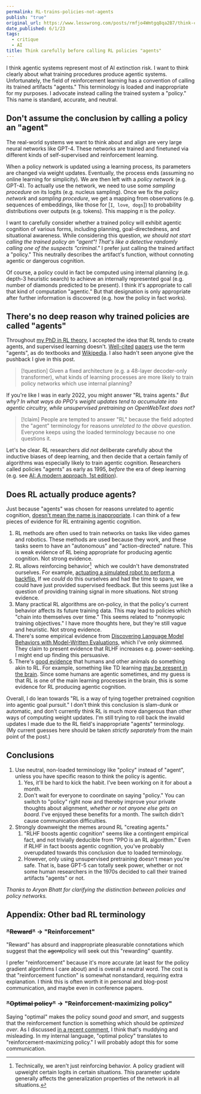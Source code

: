 ```yaml
---
permalink: RL-trains-policies-not-agents
publish: "true"
original_url: https://www.lesswrong.com/posts/rmfjo4Wmtgq8qa2B7/think-carefully-before-calling-rl-policies-agents
date_published: 6/1/23
tags:
  - critique
  - AI
title: Think carefully before calling RL policies "agents"
---
```


I think agentic systems represent most of AI extinction risk. I want to think clearly about what training procedures produce agentic systems. Unfortunately, the field of reinforcement learning has a convention of calling its trained artifacts "agents." This terminology is loaded and inappropriate for my purposes. I advocate instead calling the trained system a "policy." This name is standard, accurate, and neutral.

## Don't assume the conclusion by calling a policy an "agent"

The real-world systems we want to think about and align are very large neural networks like GPT-4. These networks are trained and finetuned via different kinds of self-supervised and reinforcement learning.

When a policy network is updated using a learning process, its parameters are changed via weight updates. Eventually, the process ends (assuming no online learning for simplicity). We are then left with a _policy network_ (e.g. GPT-4). To actually use the network, we need to use some _sampling procedure_ on its logits (e.g. nucleus sampling). Once we fix the _policy network_ and _sampling procedure_, we get a mapping from observations (e.g. sequences of embeddings, like those for [`I`,  `love`,  `dogs`]) to probability distributions over outputs (e.g. tokens). This mapping $\pi$ is the _policy_.

I want to carefully consider whether a trained policy will exhibit agentic cognition of various forms, including planning, goal-directedness, and situational awareness. While considering this question, _we should not start calling the trained policy an "agent"! That's like a detective randomly calling one of the suspects "criminal."_ I prefer just calling the trained artifact a "policy." This neutrally describes the artifact's function, without connoting agentic or dangerous cognition.

Of course, a policy could in fact be computed using internal planning (e.g. depth-3 heuristic search) to achieve an internally represented goal (e.g. number of diamonds predicted to be present). I think it's appropriate to call that kind of computation "agentic." But that designation is only appropriate after further information is discovered (e.g. how the policy in fact works).

## There's no deep reason why trained policies are called "agents"

Throughout [my PhD in RL theory](https://turntrout.com/alignment-phd), I accepted the idea that RL tends to create agents, and supervised learning doesn't. [Well-cited](https://arxiv.org/pdf/1312.5602.pdf) [papers](https://arxiv.org/abs/1912.06680) use the term "agents", as do textbooks and [Wikipedia](https://en.wikipedia.org/wiki/Reinforcement_learning). I also hadn't seen anyone give the pushback I give in this post.

> [!question]
> Given a fixed architecture (e.g. a 48-layer decoder-only transformer), what kinds of learning processes are more likely to train policy networks which use internal planning?

If you're like I was in early 2022, you might answer "RL trains agents." _But why? In what ways do PPO's weight updates tend to accumulate into agentic circuitry, while unsupervised pretraining on OpenWebText does not?_

> [!claim]
> People are tempted to answer "RL" because the field adopted the "agent" terminology for reasons _unrelated to the above question_. Everyone keeps using the loaded terminology because no one questions it.

Let's be clear. RL researchers _did not_ deliberate carefully about the inductive biases of deep learning, and then decide that a certain family of algorithms was especially likely to train agentic cognition. Researchers called policies "agents" as early as 1995, _before_ the era of deep learning (e.g. see [AI: A modern approach, 1st edition](https://en.wikipedia.org/wiki/Artificial_Intelligence:_A_Modern_Approach)).

## Does RL actually produce agents?

Just because "agents" was chosen for reasons unrelated to agentic cognition, [doesn't mean the name is inappropriate](https://www.lesswrong.com/posts/qNZM3EGoE5ZeMdCRt/reversed-stupidity-is-not-intelligence). I can think of a few pieces of evidence for RL entraining agentic cognition.

1. RL methods are often used to train networks on tasks like video games and robotics. These methods are used because they work, and these tasks seem to have an "autonomous" and "action-directed" nature. This is weak evidence of RL being appropriate for producing agentic cognition. Not strong evidence.
2. RL allows reinforcing behavior[^1]  which we couldn't have demonstrated ourselves. For example, [actuating a simulated robot to perform a backflip.](https://arxiv.org/abs/1706.03741) If we _could_ do this ourselves and had the time to spare, we could have just provided supervised feedback. But this seems just like a question of providing training signal in more situations. Not strong evidence.
3. Many practical RL algorithms are on-policy, in that the policy's current behavior affects its future training data. This may lead to policies which "chain into themselves over time." This seems related to "nonmyopic training objectives." I have more thoughts here, but they're still vague and heuristic. Not strong evidence.
4. There's some empirical evidence from [Discovering Language Model Behaviors with Model-Written Evaluations](https://www.lesswrong.com/posts/yRAo2KEGWenKYZG9K/discovering-language-model-behaviors-with-model-written), which I've only skimmed. They claim to present evidence that RLHF increases e.g. power-seeking. I might end up finding this persuasive.
5. There's [good evidence](https://www.lesswrong.com/posts/iCfdcxiyr2Kj8m8mT/the-shard-theory-of-human-values#A_3_Evidence_for_neuroscience_assumptions) that humans and other animals do something akin to RL. For example, something like TD learning [may be present in the brain](https://en.wikipedia.org/wiki/Temporal_difference_learning#In_neuroscience). Since some humans are agentic sometimes, and my guess is that RL is one of the main learning processes in the brain, this is some evidence for RL producing agentic cognition.

Overall, I do lean towards "RL is a way of tying together pretrained cognition into agentic goal pursuit." I don't think this conclusion is slam-dunk or automatic, and don't currently think RL is much more dangerous than other ways of computing weight updates. I'm still trying to roll back the invalid updates I made due to the RL field's inappropriate "agents" terminology. (My current guesses here should be taken _strictly separately_ from the main point of the post.)

## Conclusions

1. Use neutral, non-loaded terminology like "policy" instead of "agent", unless you have specific reason to think the policy is agentic.
   1. Yes, it'll be hard to kick the habit. I've been working on it for about a month.
   2. Don't wait for everyone to coordinate on saying "policy." You can switch to "policy" right now and thereby improve your private thoughts about alignment, _whether or not anyone else gets on board._ I've enjoyed these benefits for a month. The switch didn't cause communication difficulties.
2. Strongly downweight the memes around RL "creating agents."
   1. "RLHF boosts agentic cognition" seems like a contingent empirical fact, and not trivially deducible from "PPO is an RL algorithm." Even if RLHF in fact boosts agentic cognition, you've probably overupdated towards this conclusion due to loaded terminology.
   2. However, only using unsupervised pretraining doesn't mean you're safe. That is, base GPT-5 can totally seek power, whether or not some human researchers in the 1970s decided to call their trained artifacts "agents" or not.

_Thanks to Aryan Bhatt for clarifying the distinction between policies and policy networks._

## Appendix: Other bad RL terminology

### ~~"Reward"~~ → "Reinforcement"

"Reward" has absurd and inappropriate pleasurable connotations which suggest that the ~~agent~~policy will seek out this "rewarding" quantity.

I prefer "reinforcement" because it's more accurate (at least for the policy gradient algorithms I care about) and is overall a neutral word. The cost is that "reinforcement function" is somewhat nonstandard, requiring extra explanation. I think this is often worth it in personal and blog-post communication, and maybe even in conference papers.

### ~~"Optimal policy"~~ → "Reinforcement-maximizing policy"

Saying "optimal" makes the policy sound _good_ and _smart_, and suggests that the reinforcement function is something which should be _optimized over_. As I discussed [in a recent comment](https://www.lesswrong.com/posts/fLpuusx9wQyyEBtkJ/power-seeking-can-be-probable-and-predictive-for-trained?commentId=ndmFcktFiGRLkRMBW), I think that's muddying and misleading. In my internal language, "optimal policy" translates to "reinforcement-maximizing policy." I will probably adopt this for some communication.

[^1]: Technically, we aren't just reinforcing behavior. A policy gradient will upweight certain logits in certain situations. This parameter update generally affects the generalization properties of the network in all situations.
